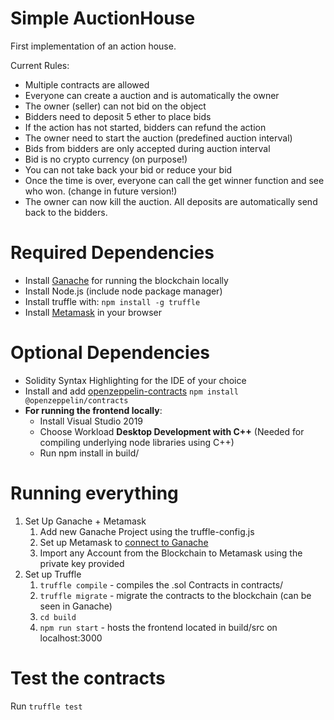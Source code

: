 # Simple AuctionHouse

First implementation of an action house. 

Current Rules:
- Multiple contracts are allowed 
- Everyone can create a auction and is automatically the owner
- The owner (seller) can not bid on the object
- Bidders need to deposit 5 ether to place bids
- If the action has not started, bidders can refund the action
- The owner need to start the auction (predefined auction interval)
- Bids from bidders are only accepted during auction interval
- Bid is no crypto currency (on purpose!) 
- You can not take back your bid or reduce your bid
- Once the time is over, everyone can call the get winner function and see who won. (change in future version!)
- The owner can now kill the auction. All deposits are automatically send back to the bidders. 


# Required Dependencies
- Install [Ganache](https://www.trufflesuite.com/ganache) for running the blockchain locally
- Install Node.js (include node package manager)
- Install truffle with: ` npm install -g truffle `
- Install [Metamask](https://metamask.io/) in your browser

# Optional Dependencies
- Solidity Syntax Highlighting for the IDE of your choice
- Install and add [openzeppelin-contracts](https://github.com/OpenZeppelin/openzeppelin-contracts) ` npm install @openzeppelin/contracts `
- **For running the frontend locally**:
    - Install Visual Studio 2019
    - Choose Workload **Desktop Development with C++** (Needed for compiling underlying node libraries using C++)
    - Run npm install in build/

# Running everything
1. Set Up Ganache + Metamask
    1. Add new Ganache Project using the truffle-config.js
    2. Set up Metamask to [connect to Ganache](https://www.trufflesuite.com/docs/truffle/getting-started/truffle-with-metamask#setting-up-metamask)
    3. Import any Account from the Blockchain to Metamask using the private key provided
2. Set up Truffle
    1. `truffle compile` - compiles the .sol Contracts in contracts/
    2. `truffle migrate` - migrate the contracts to the blockchain (can be seen in Ganache)
    3. `cd build`
    4. `npm run start` - hosts the frontend located in build/src on localhost:3000

# Test the contracts

Run `truffle test`
